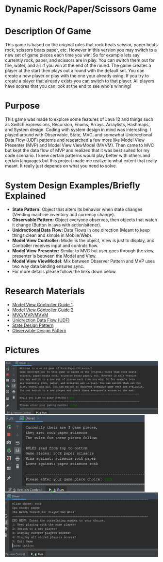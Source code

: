 # Dynamic Rock/Paper/Scissors Game

# Description Of Game
This game is based on the original rules that rock beats scissor, paper beats rock, scissors beats paper, etc. However in this version
you may switch to a new set of game pieces each time you win! So for example lets say currently rock, paper, and scissors are in play. You 
can switch them out for fire, water, and air if you win at the end of the round. The game creates a player at the start then plays out a 
round with the default set. You can create a new player or play with the one your already using. If you try to create a player that 
already exists you can switch to that player. All players have scores that you can look at the end to see who's winning!

# Purpose
This game was made to explore some features of Java 12 and things such as Switch expressions, Recursion, Enums, Arrays, Arraylists, 
Hashmaps, and System design. Coding with system design in mind was interesting. I played around with Observable, State, MVC, and 
somewhat Unidrectional Data Flow (UDF) patterns and researched a few more like Model View Presenter (MVP) and Model View ViewModel 
(MVVM). Then came to MVC but kept the data flow of MVP and realized that it was best suited for my code scenario. I knew certain 
patterns would play better with others and certain languages but this project made me realize to what extent that really meant. 
It really just depends on what you need to solve.

# System Design Examples/Briefly Explained
- **State Pattern:** Object that alters its behavior when state changes (Vending machine inventory and currency change).
- **Observable Pattern:** Object everyone observes, then objects that watch it change (Button in java with actionlsitener).
- **Unidrectional Data Flow:** Data Flows in one direction (Meant to keep things clean and simple in Mobile/Web).
- **Model View Controller:** Model is the object, View is just to display, and Controller receives input and controls flow.
- **Model View Presenter:** Similar to MVC but user goes through the view, presenter is between the Model and View.
- **Model View ViewModel:** Mix between Observer Pattern and MVP uses two way data binding ensures sync.
- For more details please follow the links down below.

# Research Materials
- [Model View Controller Guide 1](http://www.newthinktank.com/2013/02/mvc-java-tutorial/)
- [Model View Controller Guide 2](https://www.tutorialspoint.com/design_pattern/mvc_pattern.htm)
- [MVC/MVP/MVVM](https://medium.com/@ankit.sinhal/mvc-mvp-and-mvvm-design-pattern-6e169567bbad)
- [Unidrection Data Flow (UDF)](https://www.exclamationlabs.com/blog/the-case-for-unidirectional-data-flow/)
- [State Design Pattern](https://www.geeksforgeeks.org/state-design-pattern/)
- [Observable Design Pattern](https://www.vogella.com/tutorials/DesignPatternObserver/article.html)

# Pictures
![Screenshot1](https://github.com/EliasAFZ/RockPaperScissors/blob/master/Screenshots/Screenshot%20(99).png)
![Screenshot2](https://github.com/EliasAFZ/RockPaperScissors/blob/master/Screenshots/Screenshot%20(101).png)
![Screenshot3](https://github.com/EliasAFZ/RockPaperScissors/blob/master/Screenshots/Screenshot%20(100).png)
